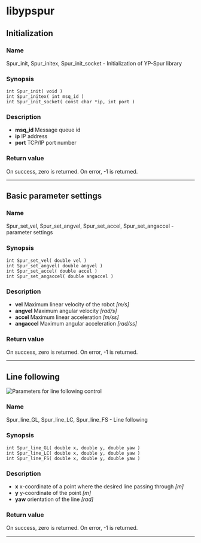 # libypspur

## Initialization

### Name

Spur_init, Spur_initex, Spur_init_socket - Initialization of YP-Spur library

### Synopsis

```
int Spur_init( void )
int Spur_initex( int msq_id )
int Spur_init_socket( const char *ip, int port )
```

### Description

* **msq_id** Message queue id
* **ip** IP address
* **port** TCP/IP port number

### Return value

On success, zero is returned. On error, -1 is returned.

***

## Basic parameter settings

### Name

Spur_set_vel, Spur_set_angvel, Spur_set_accel, Spur_set_angaccel - parameter settings

### Synopsis

```
int Spur_set_vel( double vel )
int Spur_set_angvel( double angvel )
int Spur_set_accel( double accel )
int Spur_set_angaccel( double angaccel )
```

### Description

* **vel** Maximum linear velocity of the robot _[m/s]_
* **angvel** Maximum angular velocity _[rad/s]_
* **accel** Maximum linear acceleration _[m/ss]_
* **angaccel** Maximum angular acceleration _[rad/ss]_

### Return value

On success, zero is returned. On error, -1 is returned.

***

## Line following

![Parameters for line following control](https://github.com/at-wat/yp-spur/wiki/images/line.png)

### Name

Spur_line_GL, Spur_line_LC, Spur_line_FS - Line following

### Synopsis

```
int Spur_line_GL( double x, double y, double yaw )
int Spur_line_LC( double x, double y, double yaw )
int Spur_line_FS( double x, double y, double yaw )
```

### Description

* **x** x-coordinate of a point where the desired line passing through _[m]_
* **y** y-coordinate of the point _[m]_
* **yaw** orientation of the line _[rad]_

### Return value

On success, zero is returned. On error, -1 is returned.

***
